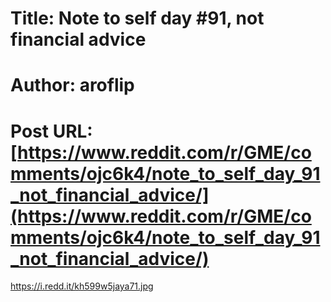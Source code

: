 # Title: Note to self day #91, not financial advice
# Author: aroflip
# Post URL: [https://www.reddit.com/r/GME/comments/ojc6k4/note_to_self_day_91_not_financial_advice/](https://www.reddit.com/r/GME/comments/ojc6k4/note_to_self_day_91_not_financial_advice/)


https://i.redd.it/kh599w5jaya71.jpg